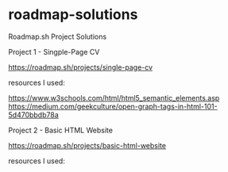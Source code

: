 # roadmap-solutions
Roadmap.sh Project Solutions

Project 1 - Singple-Page CV

https://roadmap.sh/projects/single-page-cv

resources I used:

https://www.w3schools.com/html/html5_semantic_elements.asp
https://medium.com/geekculture/open-graph-tags-in-html-101-5d470bbdb78a

Project 2 - Basic HTML Website

https://roadmap.sh/projects/basic-html-website

resources I used: 
